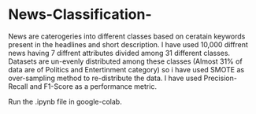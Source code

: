 # News-Classification-
News are caterogeries into different classes based on ceratain keywords present in the headlines and short description.
I have used 10,000 diffrent news having 7 diffrent attributes divided among 31 different classes.
Datasets are un-evenly distributed among these classes (Almost 31% of data are of Politics and Entertinment category) so i have used SMOTE as over-sampling method to re-distribute the data.
I have used Precision-Recall and F1-Score as a performance metric.


Run the .ipynb file in google-colab.
